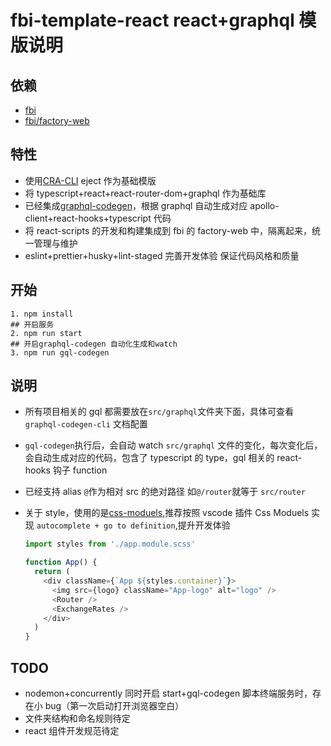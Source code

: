# fbi-template-react react+graphql 模版说明

## 依赖

- [fbi](https://github.com/fbi-js/fbi)
- [fbi/factory-web](https://github.com/fbi-js/fbi)

## 特性

- 使用[CRA-CLI](https://create-react-app.dev/) eject 作为基础模版
- 将 typescript+react+react-router-dom+graphql 作为基础库
- 已经集成[graphql-codegen](https://github.com/dotansimha/graphql-code-generator)，根据 graphql 自动生成对应 apollo-client+react-hooks+typescript 代码
- 将 react-scripts 的开发和构建集成到 fbi 的 factory-web 中，隔离起来，统一管理与维护
- eslint+prettier+husky+lint-staged 完善开发体验 保证代码风格和质量

## 开始

```shell
1. npm install
## 开启服务
2. npm run start
## 开启graphql-codegen 自动化生成和watch
3. npm run gql-codegen
```

## 说明

- 所有项目相关的 gql 都需要放在`src/graphql`文件夹下面，具体可查看 `graphql-codegen-cli` 文档配置
- `gql-codegen`执行后，会自动 watch `src/graphql` 文件的变化，每次变化后，会自动生成对应的代码，包含了 typescript 的 type，gql 相关的 react-hooks 钩子 function
- 已经支持 alias `@`作为相对 src 的绝对路径 如`@/router`就等于 `src/router`
- 关于 style，使用的是[css-moduels](https://github.com/css-modules/css-modules),推荐按照 vscode 插件 Css Moduels[](https://marketplace.visualstudio.com/items?itemName=clinyong.vscode-css-modules) 实现 `autocomplete + go to definition`,提升开发体验

  ```js
  import styles from './app.module.scss'

  function App() {
    return (
      <div className={`App ${styles.container}`}>
        <img src={logo} className="App-logo" alt="logo" />
        <Router />
        <ExchangeRates />
      </div>
    )
  }
  ```

## TODO

- nodemon+concurrently 同时开启 start+gql-codegen 脚本终端服务时，存在小 bug（第一次启动打开浏览器空白）
- 文件夹结构和命名规则待定
- react 组件开发规范待定

